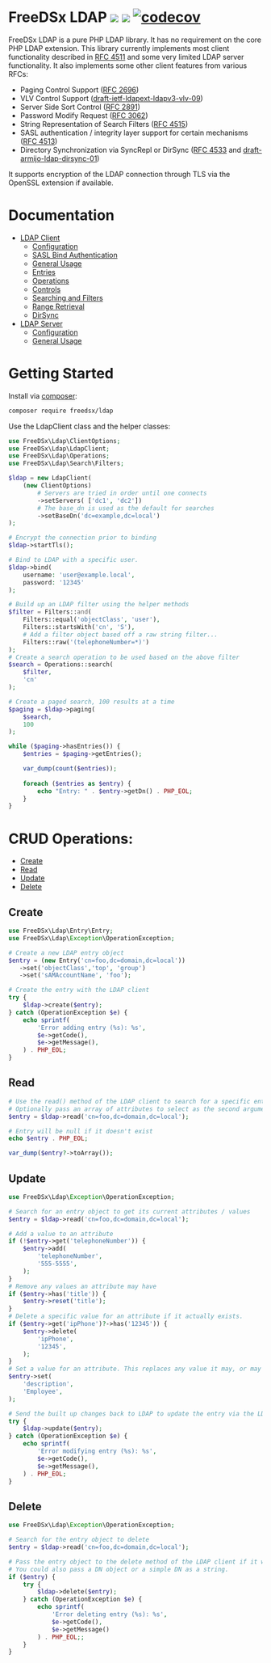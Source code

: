 # FreeDSx LDAP ![](https://github.com/FreeDSx/LDAP/workflows/Analysis/badge.svg) ![](https://github.com/FreeDSx/LDAP/workflows/Build/badge.svg) [![codecov](https://codecov.io/gh/FreeDSx/LDAP/branch/master/graph/badge.svg)](https://codecov.io/gh/FreeDSx/LDAP)
FreeDSx LDAP is a pure PHP LDAP library. It has no requirement on the core PHP LDAP extension. This library currently implements
most client functionality described in [RFC 4511](https://tools.ietf.org/html/rfc4511) and some very limited LDAP server
functionality. It also implements some other client features from various RFCs:

* Paging Control Support ([RFC 2696](https://datatracker.ietf.org/doc/rfc2696/))
* VLV Control Support ([draft-ietf-ldapext-ldapv3-vlv-09](https://www.ietf.org/archive/id/draft-ietf-ldapext-ldapv3-vlv-09.txt))
* Server Side Sort Control ([RFC 2891](https://datatracker.ietf.org/doc/rfc2891/))
* Password Modify Request ([RFC 3062](https://datatracker.ietf.org/doc/rfc3062/))
* String Representation of Search Filters ([RFC 4515](https://datatracker.ietf.org/doc/rfc4515/))
* SASL authentication / integrity layer support for certain mechanisms ([RFC 4513](https://datatracker.ietf.org/doc/rfc4513/))
* Directory Synchronization via SyncRepl or DirSync ([RFC 4533](https://datatracker.ietf.org/doc/rfc4533/) and [draft-armijo-ldap-dirsync-01](https://www.ietf.org/archive/id/draft-armijo-ldap-dirsync-01.txt))

It supports encryption of the LDAP connection through TLS via the OpenSSL extension if available.

# Documentation

* [LDAP Client](/docs/Client)
  * [Configuration](/docs/Client/Configuration.md)
  * [SASL Bind Authentication](/docs/Client/SASL-Bind-Authentication.md)
  * [General Usage](/docs/Client/General-Usage.md)
  * [Entries](/docs/Client/Entries.md)
  * [Operations](/docs/Client/Operations.md)
  * [Controls](/docs/Client/Controls.md)
  * [Searching and Filters](/docs/Client/Searching-and-Filters.md)
  * [Range Retrieval](/docs/Client/Range-Retrieval.md)
  * [DirSync](/docs/Client/DirSync.md)
* [LDAP Server](/docs/Server)
  * [Configuration](/docs/Server/Configuration.md)
  * [General Usage](/docs/Server/General-Usage.md)

# Getting Started

Install via [composer](https://getcomposer.org/download/):

```bash
composer require freedsx/ldap
```

Use the LdapClient class and the helper classes:

```php
use FreeDSx\Ldap\ClientOptions;
use FreeDSx\Ldap\LdapClient;
use FreeDSx\Ldap\Operations;
use FreeDSx\Ldap\Search\Filters;

$ldap = new LdapClient(
    (new ClientOptions)
        # Servers are tried in order until one connects
        ->setServers( ['dc1', 'dc2'])
        # The base_dn is used as the default for searches
        ->setBaseDn('dc=example,dc=local')
);

# Encrypt the connection prior to binding
$ldap->startTls();

# Bind to LDAP with a specific user.
$ldap->bind(
    username: 'user@example.local',
    password: '12345'
);

# Build up an LDAP filter using the helper methods
$filter = Filters::and(
    Filters::equal('objectClass', 'user'),
    Filters::startsWith('cn', 'S'),
    # Add a filter object based off a raw string filter...
    Filters::raw('(telephoneNumber=*)')
);
# Create a search operation to be used based on the above filter
$search = Operations::search(
    $filter,
    'cn'
);

# Create a paged search, 100 results at a time
$paging = $ldap->paging(
    $search,
    100
);

while ($paging->hasEntries()) {
    $entries = $paging->getEntries();

    var_dump(count($entries));
    
    foreach ($entries as $entry) {
        echo "Entry: " . $entry->getDn() . PHP_EOL;
    }
}
```

# CRUD Operations:

* [Create](#create)
* [Read](#read)
* [Update](#update)
* [Delete](#delete)

## Create

```php
use FreeDSx\Ldap\Entry\Entry;
use FreeDSx\Ldap\Exception\OperationException;

# Create a new LDAP entry object
$entry = (new Entry('cn=foo,dc=domain,dc=local'))
   ->set('objectClass','top', 'group')
   ->set('sAMAccountName', 'foo');

# Create the entry with the LDAP client
try {
    $ldap->create($entry);
} catch (OperationException $e) {
    echo sprintf(
        'Error adding entry (%s): %s',
        $e->getCode(),
        $e->getMessage(),
    ) . PHP_EOL;
}
```

## Read

```php
# Use the read() method of the LDAP client to search for a specific entry.
# Optionally pass an array of attributes to select as the second argument.
$entry = $ldap->read('cn=foo,dc=domain,dc=local');

# Entry will be null if it doesn't exist
echo $entry . PHP_EOL;

var_dump($entry?->toArray());
```

## Update

```php
use FreeDSx\Ldap\Exception\OperationException;

# Search for an entry object to get its current attributes / values
$entry = $ldap->read('cn=foo,dc=domain,dc=local');

# Add a value to an attribute
if (!$entry->get('telephoneNumber')) {
    $entry->add(
        'telephoneNumber',
        '555-5555',
    );
}
# Remove any values an attribute may have
if ($entry->has('title')) {
    $entry->reset('title');
}
# Delete a specific value for an attribute if it actually exists.
if ($entry->get('ipPhone')?->has('12345')) {
    $entry->delete(
        'ipPhone',
        '12345',
    );
}
# Set a value for an attribute. This replaces any value it may, or may not, have.
$entry->set(
    'description',
    'Employee',
);

# Send the built up changes back to LDAP to update the entry via the LDAP client update method.
try {
    $ldap->update($entry);
} catch (OperationException $e) {
    echo sprintf(
        'Error modifying entry (%s): %s',
        $e->getCode(),
        $e->getMessage(),
    ) . PHP_EOL;
}
```

## Delete

```php
use FreeDSx\Ldap\Exception\OperationException;

# Search for the entry object to delete
$entry = $ldap->read('cn=foo,dc=domain,dc=local');

# Pass the entry object to the delete method of the LDAP client if it was found.
# You could also pass a DN object or a simple DN as a string.
if ($entry) {
    try {
        $ldap->delete($entry);
    } catch (OperationException $e) {
        echo sprintf(
            'Error deleting entry (%s): %s',
            $e->getCode(),
            $e->getMessage()
        ) . PHP_EOL;;
    }
}
```
